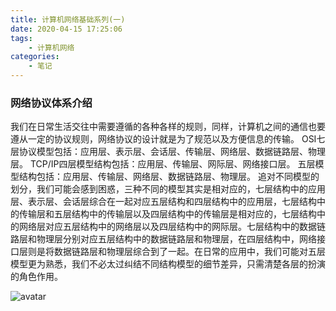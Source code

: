 ```yaml
---
title: 计算机网络基础系列(一)
date: 2020-04-15 17:25:06
tags:
    - 计算机网络
categories:
    - 笔记
---
```


### 网络协议体系介绍

我们在日常生活交往中需要遵循的各种各样的规则，同样，计算机之间的通信也要遵从一定的协议规则，网络协议的设计就是为了规范以及方便信息的传输。
OSI七层协议模型包括：应用层、表示层、会话层、传输层、网络层、数据链路层、物理层。
TCP/IP四层模型结构包括：应用层、传输层、网际层、网络接口层。
五层模型结构包括：应用层、传输层、网络层、数据链路层、物理层。
追对不同模型的划分，我们可能会感到困惑，三种不同的模型其实是相对应的，七层结构中的应用层、表示层、会话层综合在一起对应五层结构和四层结构中的应用层，七层结构中的传输层和五层结构中的传输层以及四层结构中的传输层是相对应的，七层结构中的网络层对应五层结构中的网络层以及四层结构中的网际层。七层结构中的数据链路层和物理层分别对应五层结构中的数据链路层和物理层，在四层结构中，网络接口层则是将数据链路层和物理层综合到了一起。在日常的应用中，我们可能对五层模型更为熟悉，我们不必太过纠结不同结构模型的细节差异，只需清楚各层的扮演的角色作用。

![avatar](https://wx4.sinaimg.cn/mw690/90a798afly1gdvqe582pbj208m03ugms.jpg)